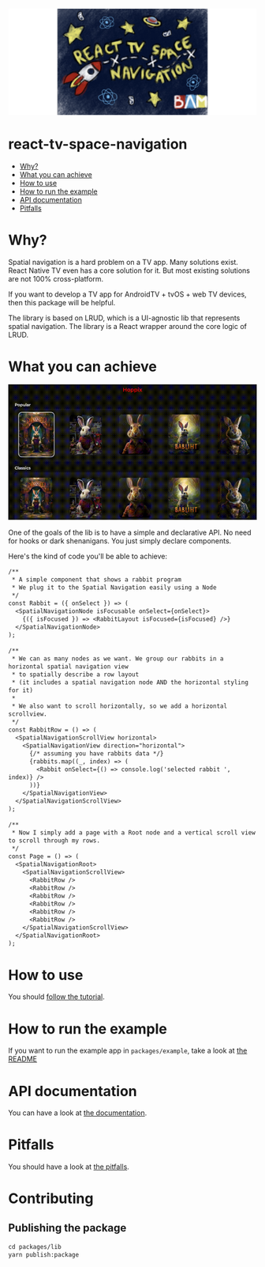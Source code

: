 ![banner](./docs/banner.png)

# react-tv-space-navigation

- [Why?](#why)
- [What you can achieve](#what-you-can-achieve)
- [How to use](#how-to-use)
- [How to run the example](#how-to-run-the-example)
- [API documentation](#api-documentation)
- [Pitfalls](#pitfalls)

# Why?

Spatial navigation is a hard problem on a TV app. Many solutions exist. React Native TV even has a core solution for it.
But most existing solutions are not 100% cross-platform.

If you want to develop a TV app for AndroidTV + tvOS + web TV devices, then this package will be helpful.

The library is based on LRUD, which is a UI-agnostic lib that represents spatial navigation. The library is a React wrapper around
the core logic of LRUD.

# What you can achieve

![demo](./docs/demo.gif)

One of the goals of the lib is to have a simple and declarative API.
No need for hooks or dark shenanigans. You just simply declare components.

Here's the kind of code you'll be able to achieve:

```tsx
/**
 * A simple component that shows a rabbit program
 * We plug it to the Spatial Navigation easily using a Node
 */
const Rabbit = ({ onSelect }) => (
  <SpatialNavigationNode isFocusable onSelect={onSelect}>
    {({ isFocused }) => <RabbitLayout isFocused={isFocused} />}
  </SpatialNavigationNode>
);

/**
 * We can as many nodes as we want. We group our rabbits in a horizontal spatial navigation view
 * to spatially describe a row layout
 * (it includes a spatial navigation node AND the horizontal styling for it)
 *
 * We also want to scroll horizontally, so we add a horizontal scrollview.
 */
const RabbitRow = () => (
  <SpatialNavigationScrollView horizontal>
    <SpatialNavigationView direction="horizontal">
      {/* assuming you have rabbits data */}
      {rabbits.map((_, index) => (
        <Rabbit onSelect={() => console.log('selected rabbit ', index)} />
      ))}
    </SpatialNavigationView>
  </SpatialNavigationScrollView>
);

/**
 * Now I simply add a page with a Root node and a vertical scroll view to scroll through my rows.
 */
const Page = () => (
  <SpatialNavigationRoot>
    <SpatialNavigationScrollView>
      <RabbitRow />
      <RabbitRow />
      <RabbitRow />
      <RabbitRow />
      <RabbitRow />
      <RabbitRow />
    </SpatialNavigationScrollView>
  </SpatialNavigationRoot>
);
```

# How to use

You should [follow the tutorial](./docs/tutorial.md).

# How to run the example

If you want to run the example app in `packages/example`, take a look at [the README](./packages/example/README.md)

# API documentation

You can have a look at [the documentation](./docs/api.md).

# Pitfalls

You should have a look at [the pitfalls](./docs/pitfalls.md).

# Contributing

## Publishing the package

```
cd packages/lib
yarn publish:package
```
